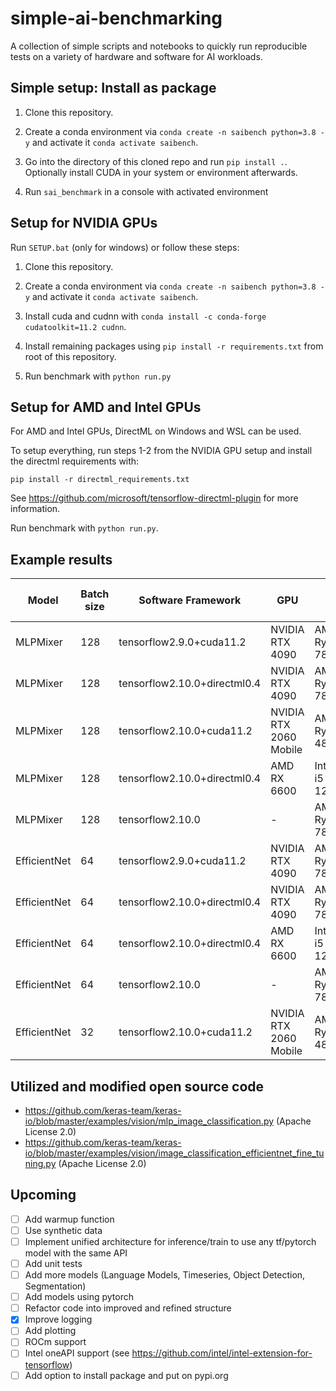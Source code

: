 # simple-ai-benchmarking

A collection of simple scripts and notebooks to quickly run reproducible tests on a variety of hardware and software for AI workloads.

## Simple setup: Install as package

1. Clone this repository.

2. Create a conda environment via `conda create -n saibench python=3.8 -y` and activate it `conda activate saibench`.

3. Go into the directory of this cloned repo and run `pip install .`. Optionally install CUDA in your system or environment afterwards.

4. Run `sai_benchmark` in a console with activated environment

## Setup for NVIDIA GPUs

Run `SETUP.bat` (only for windows) or follow these steps:

1. Clone this repository.

2. Create a conda environment via `conda create -n saibench python=3.8 -y` and activate it `conda activate saibench`.

3. Install cuda and cudnn with `conda install -c conda-forge cudatoolkit=11.2 cudnn`.

4. Install remaining packages using `pip install -r requirements.txt` from root of this repository.

5. Run benchmark with `python run.py`

## Setup for AMD and Intel GPUs

For AMD and Intel GPUs, DirectML on Windows and WSL can be used. 

To setup everything, run steps 1-2 from the NVIDIA GPU setup and install the directml requirements with:

`pip install -r directml_requirements.txt`

See https://github.com/microsoft/tensorflow-directml-plugin for more information.

Run benchmark with `python run.py`.

## Example results

| Model             | Batch size | Software Framework | GPU                    | CPU                 | Inference Speed (it/s) | Training Speed (it/s) |
|-------------------|------------|---------------------|-----------------------|---------------------|------------------------|-----------------------|
| MLPMixer           | 128        | tensorflow2.9.0+cuda11.2    | NVIDIA RTX 4090        | AMD Ryzen 7 7800X3D    | 18743.99                | 760.49                |
| MLPMixer           | 128        | tensorflow2.10.0+directml0.4 | NVIDIA RTX 4090        | AMD Ryzen 7 7800X3D    | 7979.99                 | 75.98                 |
| MLPMixer           | 128        | tensorflow2.10.0+cuda11.2    | NVIDIA RTX 2060 Mobile | AMD Ryzen 7 4800H    | 5354.33                 | 39.34                 |
| MLPMixer           | 128        | tensorflow2.10.0+directml0.4 | AMD RX 6600            | Intel Core i5 12600K | 2699.31                 | 68.92                 |
| MLPMixer           | 128        | tensorflow2.10.0   | -      | AMD Ryzen 7 7800X3D                   | 1965.07                 | 207.56                |
| EfficientNet       | 64         | tensorflow2.9.0+cuda11.2     | NVIDIA RTX 4090        | AMD Ryzen 7 7800X3D    | 2190.57                 | 64.62                 |
| EfficientNet       | 64         | tensorflow2.10.0+directml0.4 | NVIDIA RTX 4090        | AMD Ryzen 7 7800X3D    | 1775.09                 | 39.14                 |
| EfficientNet       | 64         | tensorflow2.10.0+directml0.4 | AMD RX 6600            | Intel Core i5 12600K | 238.92                  | 27.54                 |
| EfficientNet       | 64         | tensorflow2.10.0   |   -    | AMD Ryzen 7 7800X3D                   | 108.16                  | 18.47                 |
| EfficientNet       | 32         | tensorflow2.10.0+cuda11.2    | NVIDIA RTX 2060 Mobile | AMD Ryzen 7 4800H    | 487.68                  | 22.39                 |

## Utilized and modified open source code

- https://github.com/keras-team/keras-io/blob/master/examples/vision/mlp_image_classification.py (Apache License 2.0)
- https://github.com/keras-team/keras-io/blob/master/examples/vision/image_classification_efficientnet_fine_tuning.py (Apache License 2.0)

## Upcoming

- [ ] Add warmup function
- [ ] Use synthetic data
- [ ] Implement unified architecture for inference/train to use any tf/pytorch model with the same API
- [ ] Add unit tests
- [ ] Add more models (Language Models, Timeseries, Object Detection, Segmentation)
- [ ] Add models using pytorch
- [ ] Refactor code into improved and refined structure
- [x] Improve logging 
- [ ] Add plotting
- [ ] ROCm support
- [ ] Intel oneAPI support (see https://github.com/intel/intel-extension-for-tensorflow)
- [ ] Add option to install package and put on pypi.org